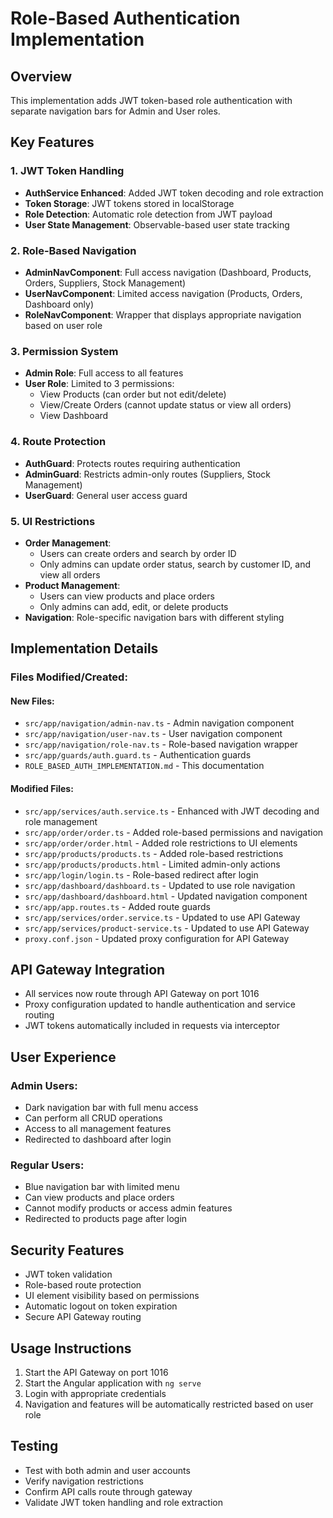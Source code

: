 # Role-Based Authentication Implementation

## Overview
This implementation adds JWT token-based role authentication with separate navigation bars for Admin and User roles.

## Key Features

### 1. JWT Token Handling
- **AuthService Enhanced**: Added JWT token decoding and role extraction
- **Token Storage**: JWT tokens stored in localStorage
- **Role Detection**: Automatic role detection from JWT payload
- **User State Management**: Observable-based user state tracking

### 2. Role-Based Navigation
- **AdminNavComponent**: Full access navigation (Dashboard, Products, Orders, Suppliers, Stock Management)
- **UserNavComponent**: Limited access navigation (Products, Orders, Dashboard only)
- **RoleNavComponent**: Wrapper that displays appropriate navigation based on user role

### 3. Permission System
- **Admin Role**: Full access to all features
- **User Role**: Limited to 3 permissions:
  - View Products (can order but not edit/delete)
  - View/Create Orders (cannot update status or view all orders)
  - View Dashboard

### 4. Route Protection
- **AuthGuard**: Protects routes requiring authentication
- **AdminGuard**: Restricts admin-only routes (Suppliers, Stock Management)
- **UserGuard**: General user access guard

### 5. UI Restrictions
- **Order Management**: 
  - Users can create orders and search by order ID
  - Only admins can update order status, search by customer ID, and view all orders
- **Product Management**:
  - Users can view products and place orders
  - Only admins can add, edit, or delete products
- **Navigation**: Role-specific navigation bars with different styling

## Implementation Details

### Files Modified/Created:

#### New Files:
- `src/app/navigation/admin-nav.ts` - Admin navigation component
- `src/app/navigation/user-nav.ts` - User navigation component  
- `src/app/navigation/role-nav.ts` - Role-based navigation wrapper
- `src/app/guards/auth.guard.ts` - Authentication guards
- `ROLE_BASED_AUTH_IMPLEMENTATION.md` - This documentation

#### Modified Files:
- `src/app/services/auth.service.ts` - Enhanced with JWT decoding and role management
- `src/app/order/order.ts` - Added role-based permissions and navigation
- `src/app/order/order.html` - Added role restrictions to UI elements
- `src/app/products/products.ts` - Added role-based restrictions
- `src/app/products/products.html` - Limited admin-only actions
- `src/app/login/login.ts` - Role-based redirect after login
- `src/app/dashboard/dashboard.ts` - Updated to use role navigation
- `src/app/dashboard/dashboard.html` - Updated navigation component
- `src/app/app.routes.ts` - Added route guards
- `src/app/services/order.service.ts` - Updated to use API Gateway
- `src/app/services/product-service.ts` - Updated to use API Gateway
- `proxy.conf.json` - Updated proxy configuration for API Gateway

## API Gateway Integration
- All services now route through API Gateway on port 1016
- Proxy configuration updated to handle authentication and service routing
- JWT tokens automatically included in requests via interceptor

## User Experience

### Admin Users:
- Dark navigation bar with full menu access
- Can perform all CRUD operations
- Access to all management features
- Redirected to dashboard after login

### Regular Users:
- Blue navigation bar with limited menu
- Can view products and place orders
- Cannot modify products or access admin features
- Redirected to products page after login

## Security Features
- JWT token validation
- Role-based route protection
- UI element visibility based on permissions
- Automatic logout on token expiration
- Secure API Gateway routing

## Usage Instructions
1. Start the API Gateway on port 1016
2. Start the Angular application with `ng serve`
3. Login with appropriate credentials
4. Navigation and features will be automatically restricted based on user role

## Testing
- Test with both admin and user accounts
- Verify navigation restrictions
- Confirm API calls route through gateway
- Validate JWT token handling and role extraction